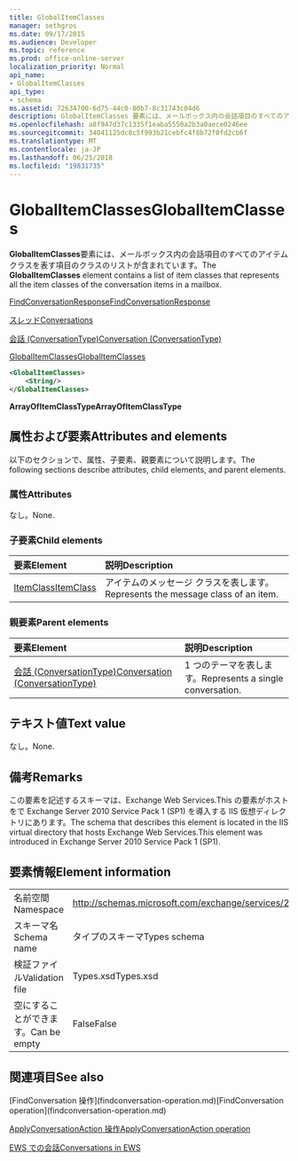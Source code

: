 ```yaml
---
title: GlobalItemClasses
manager: sethgros
ms.date: 09/17/2015
ms.audience: Developer
ms.topic: reference
ms.prod: office-online-server
localization_priority: Normal
api_name:
- GlobalItemClasses
api_type:
- schema
ms.assetid: 72634700-6d75-44c0-80b7-8c31743c04d6
description: GlobalItemClasses 要素には、メールボックス内の会話項目のすべてのアイテム クラスを表す項目のクラスのリストが含まれています。
ms.openlocfilehash: a8f947d37c1335f1eaba5550a2b3a0aece0246ee
ms.sourcegitcommit: 34041125dc8c5f993b21cebfc4f8b72f0fd2cb6f
ms.translationtype: MT
ms.contentlocale: ja-JP
ms.lasthandoff: 06/25/2018
ms.locfileid: "19831735"
---
```

# <a name="globalitemclasses"></a><span data-ttu-id="1b8a6-103">GlobalItemClasses</span><span class="sxs-lookup"><span data-stu-id="1b8a6-103">GlobalItemClasses</span></span>

<span data-ttu-id="1b8a6-104">**GlobalItemClasses**要素には、メールボックス内の会話項目のすべてのアイテム クラスを表す項目のクラスのリストが含まれています。</span><span class="sxs-lookup"><span data-stu-id="1b8a6-104">The **GlobalItemClasses** element contains a list of item classes that represents all the item classes of the conversation items in a mailbox.</span></span> 
  
[<span data-ttu-id="1b8a6-105">FindConversationResponse</span><span class="sxs-lookup"><span data-stu-id="1b8a6-105">FindConversationResponse</span></span>](findconversationresponse.md)
  
[<span data-ttu-id="1b8a6-106">スレッド</span><span class="sxs-lookup"><span data-stu-id="1b8a6-106">Conversations</span></span>](conversations-ex15websvcsotherref.md)
  
[<span data-ttu-id="1b8a6-107">会話 (ConversationType)</span><span class="sxs-lookup"><span data-stu-id="1b8a6-107">Conversation (ConversationType)</span></span>](conversation-conversationtype.md)
  
[<span data-ttu-id="1b8a6-108">GlobalItemClasses</span><span class="sxs-lookup"><span data-stu-id="1b8a6-108">GlobalItemClasses</span></span>](globalitemclasses.md)
  
```XML
<GlobalItemClasses>
    <String/>
</GlobalItemClasses>
```

 <span data-ttu-id="1b8a6-109">**ArrayOfItemClassType**</span><span class="sxs-lookup"><span data-stu-id="1b8a6-109">**ArrayOfItemClassType**</span></span>
## <a name="attributes-and-elements"></a><span data-ttu-id="1b8a6-110">属性および要素</span><span class="sxs-lookup"><span data-stu-id="1b8a6-110">Attributes and elements</span></span>

<span data-ttu-id="1b8a6-111">以下のセクションで、属性、子要素、親要素について説明します。</span><span class="sxs-lookup"><span data-stu-id="1b8a6-111">The following sections describe attributes, child elements, and parent elements.</span></span>
  
### <a name="attributes"></a><span data-ttu-id="1b8a6-112">属性</span><span class="sxs-lookup"><span data-stu-id="1b8a6-112">Attributes</span></span>

<span data-ttu-id="1b8a6-113">なし。</span><span class="sxs-lookup"><span data-stu-id="1b8a6-113">None.</span></span>
  
### <a name="child-elements"></a><span data-ttu-id="1b8a6-114">子要素</span><span class="sxs-lookup"><span data-stu-id="1b8a6-114">Child elements</span></span>

|<span data-ttu-id="1b8a6-115">**要素**</span><span class="sxs-lookup"><span data-stu-id="1b8a6-115">**Element**</span></span>|<span data-ttu-id="1b8a6-116">**説明**</span><span class="sxs-lookup"><span data-stu-id="1b8a6-116">**Description**</span></span>|
|:-----|:-----|
|[<span data-ttu-id="1b8a6-117">ItemClass</span><span class="sxs-lookup"><span data-stu-id="1b8a6-117">ItemClass</span></span>](itemclass.md) <br/> |<span data-ttu-id="1b8a6-118">アイテムのメッセージ クラスを表します。</span><span class="sxs-lookup"><span data-stu-id="1b8a6-118">Represents the message class of an item.</span></span>  <br/> |
   
### <a name="parent-elements"></a><span data-ttu-id="1b8a6-119">親要素</span><span class="sxs-lookup"><span data-stu-id="1b8a6-119">Parent elements</span></span>

|<span data-ttu-id="1b8a6-120">**要素**</span><span class="sxs-lookup"><span data-stu-id="1b8a6-120">**Element**</span></span>|<span data-ttu-id="1b8a6-121">**説明**</span><span class="sxs-lookup"><span data-stu-id="1b8a6-121">**Description**</span></span>|
|:-----|:-----|
|[<span data-ttu-id="1b8a6-122">会話 (ConversationType)</span><span class="sxs-lookup"><span data-stu-id="1b8a6-122">Conversation (ConversationType)</span></span>](conversation-conversationtype.md) <br/> |<span data-ttu-id="1b8a6-123">1 つのテーマを表します。</span><span class="sxs-lookup"><span data-stu-id="1b8a6-123">Represents a single conversation.</span></span>  <br/> |
   
## <a name="text-value"></a><span data-ttu-id="1b8a6-124">テキスト値</span><span class="sxs-lookup"><span data-stu-id="1b8a6-124">Text value</span></span>

<span data-ttu-id="1b8a6-125">なし。</span><span class="sxs-lookup"><span data-stu-id="1b8a6-125">None.</span></span>
  
## <a name="remarks"></a><span data-ttu-id="1b8a6-126">備考</span><span class="sxs-lookup"><span data-stu-id="1b8a6-126">Remarks</span></span>

<span data-ttu-id="1b8a6-127">この要素を記述するスキーマは、Exchange Web Services.This の要素がホストをで Exchange Server 2010 Service Pack 1 (SP1) を導入する IIS 仮想ディレクトリにあります。</span><span class="sxs-lookup"><span data-stu-id="1b8a6-127">The schema that describes this element is located in the IIS virtual directory that hosts Exchange Web Services.This element was introduced in Exchange Server 2010 Service Pack 1 (SP1).</span></span>
  
## <a name="element-information"></a><span data-ttu-id="1b8a6-128">要素情報</span><span class="sxs-lookup"><span data-stu-id="1b8a6-128">Element information</span></span>

|||
|:-----|:-----|
|<span data-ttu-id="1b8a6-129">名前空間</span><span class="sxs-lookup"><span data-stu-id="1b8a6-129">Namespace</span></span>  <br/> |http://schemas.microsoft.com/exchange/services/2006/types  <br/> |
|<span data-ttu-id="1b8a6-130">スキーマ名</span><span class="sxs-lookup"><span data-stu-id="1b8a6-130">Schema name</span></span>  <br/> |<span data-ttu-id="1b8a6-131">タイプのスキーマ</span><span class="sxs-lookup"><span data-stu-id="1b8a6-131">Types schema</span></span>  <br/> |
|<span data-ttu-id="1b8a6-132">検証ファイル</span><span class="sxs-lookup"><span data-stu-id="1b8a6-132">Validation file</span></span>  <br/> |<span data-ttu-id="1b8a6-133">Types.xsd</span><span class="sxs-lookup"><span data-stu-id="1b8a6-133">Types.xsd</span></span>  <br/> |
|<span data-ttu-id="1b8a6-134">空にすることができます。</span><span class="sxs-lookup"><span data-stu-id="1b8a6-134">Can be empty</span></span>  <br/> |<span data-ttu-id="1b8a6-135">False</span><span class="sxs-lookup"><span data-stu-id="1b8a6-135">False</span></span>  <br/> |
   
## <a name="see-also"></a><span data-ttu-id="1b8a6-136">関連項目</span><span class="sxs-lookup"><span data-stu-id="1b8a6-136">See also</span></span>



<span data-ttu-id="1b8a6-137">
  [FindConversation 操作](findconversation-operation.md)</span><span class="sxs-lookup"><span data-stu-id="1b8a6-137">[FindConversation operation](findconversation-operation.md)</span></span>
  
[<span data-ttu-id="1b8a6-138">ApplyConversationAction 操作</span><span class="sxs-lookup"><span data-stu-id="1b8a6-138">ApplyConversationAction operation</span></span>](applyconversationaction-operation.md)


[<span data-ttu-id="1b8a6-139">EWS での会話</span><span class="sxs-lookup"><span data-stu-id="1b8a6-139">Conversations in EWS</span></span>](http://msdn.microsoft.com/library/91e64629-db6c-4c94-9dcb-d386232e8467%28Office.15%29.aspx)

